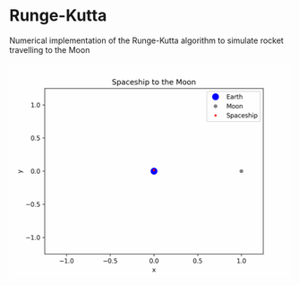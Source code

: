 # Runge-Kutta
Numerical implementation of the Runge-Kutta algorithm to simulate rocket travelling to the Moon

<p align="center">
  <img src="https://github.com/domipm/Runge-Kutta/blob/main/spaceship.gif" height="384" width="512" >
</p>

